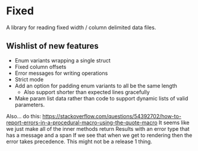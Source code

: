# Fixed

A library for reading fixed width / column delimited data files.

## Wishlist of new features

 - Enum variants wrapping a single struct
 - Fixed column offsets
 - Error messages for writing operations
 - Strict mode
 - Add an option for padding enum variants to all be the same length
    - Also support shorter than expected lines gracefully
 - Make param list data rather than code to support dynamic lists of
   valid parameters.
 
 

Also... do this: https://stackoverflow.com/questions/54392702/how-to-report-errors-in-a-procedural-macro-using-the-quote-macro
    It seems like we just make all of the inner methods return Results with an error type that has a message and a span
    If we see that when we get to rendering then the error takes precedence.
    This might not be a release 1 thing.
